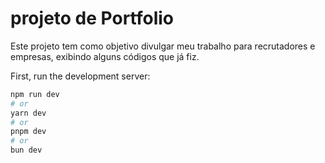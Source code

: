 # projeto de Portfolio
<p>Este projeto tem como objetivo divulgar meu trabalho para recrutadores e empresas, exibindo alguns códigos que já fiz.</p>


First, run the development server:

```bash
npm run dev
# or
yarn dev
# or
pnpm dev
# or
bun dev
```